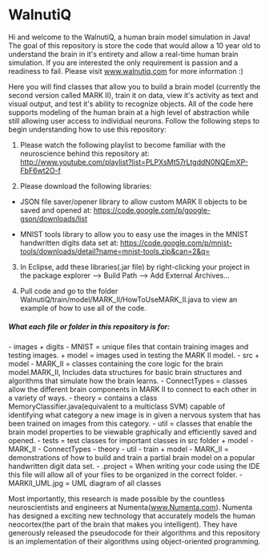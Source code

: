 WalnutiQ 
========
Hi and welcome to the WalnutiQ, a human brain model simulation 
in Java! The goal of this repository is store the code that 
would allow a 10 year old to understand the brain in it's entirety and allow
a real-time human brain simulation. If you are interested the 
only requirement is passion and a readiness to fail. Please visit 
www.walnutiq.com for more information :)
 
Here you will find classes that allow you to build a brain model (currently
the second version called MARK II), train it on data, view it's activity as
text and visual output, and test it's ability to recognize objects. All of the code 
here supports modeling of the human brain at a high level of abstraction 
while still allowing user access to individual neurons. Follow the following steps
to begin understanding how to use this repository:
    
1. Please watch the following playlist to become familiar with the
   neuroscience behind this repository at:
   http://www.youtube.com/playlist?list=PLPXsMt57rLtgddN0NQEmXP-FbF6wt2O-f
 
2. Please download the following libraries: 

  - JSON file saver/opener library to allow custom MARK II objects to be 
    saved and opened at: 
    https://code.google.com/p/google-gson/downloads/list

  - MNIST tools library to allow you to easy use the images in the MNIST 
    handwritten digits data set at: 
    https://code.google.com/p/mnist-tools/downloads/detail?name=mnist-tools.zip&can=2&q=
    
3. In Eclipse, add these libraries(.jar file) by right-clicking your project in 
   the package explorer --> Build Path --> Add External Archives...
  
4. Pull code and go to the folder WalnutiQ/train/model/MARK_II/HowToUseMARK_II.java to view an
   example of how to use all of the code.
     
  <h5>What each file or folder in this repository is for:</h5>
  - images
      + digits
          - MNIST = unique files that contain training images and testing images.
      + model = images used in testing the MARK II model.
  - src
      + model
          - MARK_II = classes containing the core logic for the brain model.MARK_II,
                      Includes data structures for basic brain structures 
                      and algorithms that simulate how the brain learns.        
          - ConnectTypes = classes allow the different brain components in MARK II to 
                           connect to each other in a variety of ways.
          - theory = contains a class MemoryClassifier.java(equivalent to a 
                     multiclass SVM) capable of identifying what category a 
                     new image is in given a nervous system that has been 
                     trained on images from this category.    
          - util = classes that enable the brain model properties to be viewable
               graphically and efficiently saved and opened.  
  - tests = test classes for important classes in src folder
      + model
          - MARK_II 
          - ConnectTypes 
          - theory 
          - util 
  - train  
      + model
          - MARK_II = demonstrations of how to build and train a partial brain model
                      on a popular handwritten digit data set.
  - .project = When writing your code using the IDE this file will allow all of
                     your files to be organized in the correct folder.
  - MARKII_UML.jpg = UML diagram of all classes
  
Most importantly, this research is made possible by the countless 
neuroscientists and engineers at Numenta(www.Numenta.com). Numenta has 
designed a exciting new technology that accurately models the human 
neocortex(the part of the brain that makes you intelligent). They have 
generously released the pseudocode for their algorithms and this 
repository is an implementation of their algorithms using object-oriented 
programming.
